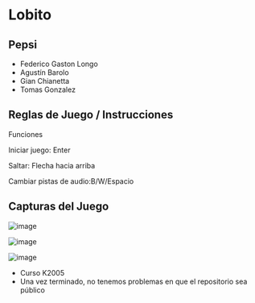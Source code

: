# Lobito

## Pepsi

- Federico Gaston Longo
- Agustín Barolo
- Gian Chianetta
- Tomas Gonzalez


## Reglas de Juego / Instrucciones
Funciones

Iniciar juego: Enter

Saltar: Flecha hacia arriba

Cambiar pistas de audio:B/W/Espacio

## Capturas del Juego
![image](https://github.com/user-attachments/assets/7d8b1588-eb16-415e-abd4-7c0bba4fe534)

![image](https://github.com/user-attachments/assets/07a19ab1-b36a-4c99-aee8-4baa938ce656)

![image](https://github.com/user-attachments/assets/45ecd33b-9b11-4340-a348-f9040a502789)


- Curso K2005
- Una vez terminado, no tenemos problemas en que el repositorio sea público
